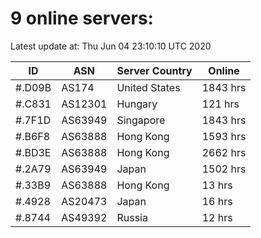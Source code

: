 # 9 online servers:

Latest update at: Thu Jun 04 23:10:10 UTC 2020

| ID | ASN | Server Country | Online |
| -- | --- | -------------- | ------ |
| #.D09B | AS174 | United States | 1843 hrs |
| #.C831 | AS12301 | Hungary | 121 hrs |
| #.7F1D | AS63949 | Singapore | 1843 hrs |
| #.B6F8 | AS63888 | Hong Kong | 1593 hrs |
| #.BD3E | AS63888 | Hong Kong | 2662 hrs |
| #.2A79 | AS63949 | Japan | 1502 hrs |
| #.33B9 | AS63888 | Hong Kong | 13 hrs |
| #.4928 | AS20473 | Japan | 16 hrs |
| #.8744 | AS49392 | Russia | 12 hrs |

